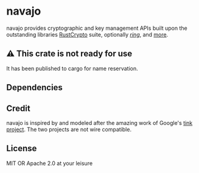 # navajo

navajo provides cryptographic and key management APIs built upon the outstanding
libraries [RustCrypto](https://github.com/RustCrypto) suite, optionally
[_ring_](https://github.com/briansmith/ring), and [more](#dependencies).

## ⚠️ This crate is not ready for use

It has been published to cargo for name reservation.

## Dependencies

## Credit

navajo is inspired by and modeled after the amazing work of Google's [tink
project](https://github.com/google/tink). The two projects are not wire
compatible.

## License

MIT OR Apache 2.0 at your leisure
